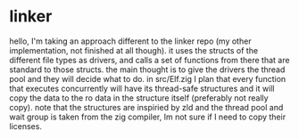 # linker
hello, I'm taking an approach different to the linker repo (my other implementation, not finished at all though). it uses the structs of the different file types as drivers, and calls a set of functions from there that are standard to those structs.
the main thought is to give the drivers the thread pool and they will decide what to do. in src/Elf.zig I plan that every function that executes concurrently will have its thread-safe structures and it will copy the data to the ro data in the structure itself (preferably not really copy).
note that the structures are inspiried by zld and the thread pool and wait group is taken from the zig compiler, Im not sure if I need to copy their licenses.
